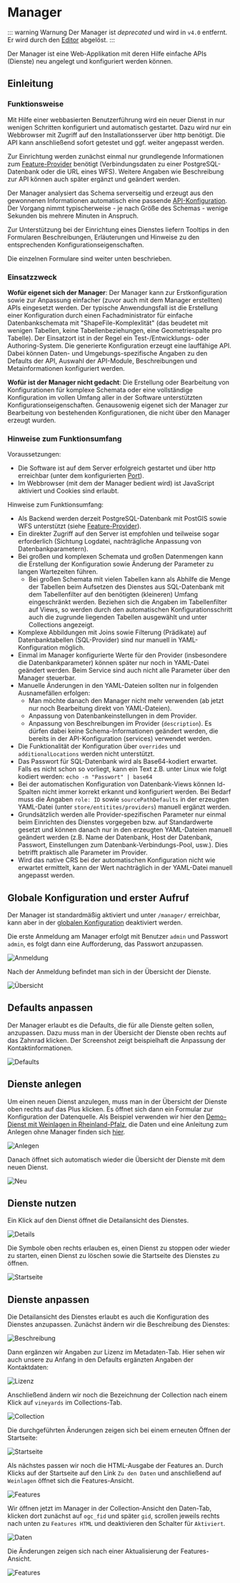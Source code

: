 # Manager

::: warning Warnung
Der Manager ist _deprecated_ und wird in `v4.0` entfernt. Er wird durch den [Editor](../editor) abgelöst.
:::

Der Manager ist eine Web-Applikation mit deren Hilfe einfache APIs (Dienste) neu angelegt und konfiguriert werden können.

## Einleitung

### Funktionsweise

Mit Hilfe einer webbasierten Benutzerführung wird ein neuer Dienst in nur wenigen Schritten konfiguriert und automatisch gestartet. Dazu wird nur ein Webbrowser mit Zugriff auf den Installationsserver über http benötigt. Die API kann anschließend sofort getestet und ggf. weiter angepasst werden.

Zur Einrichtung werden zunächst einmal nur grundlegende Informationen zum [Feature-Provider](../providers) benötigt (Verbindungsdaten zu einer PostgreSQL-Datenbank oder die URL eines WFS). Weitere Angaben wie Beschreibung zur API können auch später ergänzt und geändert werden.

Der Manager analysiert das Schema serverseitig und erzeugt aus den gewonnenen Informationen automatisch eine passende [API-Konfiguration](../services). Der Vorgang nimmt typischerweise - je nach Größe des Schemas - wenige Sekunden bis mehrere Minuten in Anspruch.

Zur Unterstützung bei der Einrichtung eines Dienstes liefern Tooltips in den Formularen Beschreibungen, Erläuterungen und Hinweise zu den entsprechenden Konfigurationseigenschaften.

Die einzelnen Formulare sind weiter unten beschrieben.

### Einsatzzweck

**Wofür eigenet sich der Manager**:
Der Manager kann zur Erstkonfiguration sowie zur Anpassung einfacher (zuvor auch mit dem Manager erstellten) APIs eingesetzt werden. Der typische Anwendungsfall ist die Erstellung einer Konfiguration durch einen Fachadministrator für einfache Datenbankschemata mit "ShapeFile-Komplexlität" (das beudetet mit wenigen Tabellen, keine Tabellenbeziehungen, eine Geometriespalte pro Tabelle). Der Einsatzort ist in der Regel ein Test-/Entwicklungs- oder Authoring-System. Die generierte Konfiguration erzeugt eine lauffähige API. Dabei können Daten- und Umgebungs-spezifische Angaben zu den Defaults der API, Auswahl der API-Module, Beschreibungen und Metainformationen konfiguriert werden.

**Wofür ist der Manager nicht gedacht**: Die Erstellung oder Bearbeitung von Konfigurationen für komplexe Schemata oder eine vollständige Konfiguration im vollen Umfang aller in der Software unterstützten Konfigurationseigenschaften. Genausowenig eigenet sich der Manager zur Bearbeitung von bestehenden Konfigurationen, die nicht über den Manager erzeugt wurden.

### Hinweise zum Funktionsumfang

Voraussetzungen:

- Die Software ist auf dem Server erfolgreich gestartet und über http erreichbar (unter dem konfigurierten [Port](../global-configuration.md#port)).
- Im Webbrowser (mit dem der Manager bedient wird) ist JavaScript aktiviert und Cookies sind erlaubt.

Hinweise zum Funktionsumfang:

- Als Backend werden derzeit PostgreSQL-Datenbank mit PostGIS sowie WFS unterstützt (siehe [Feature-Provider](../configuration/providers)).
- Ein direkter Zugriff auf den Server ist empfohlen und teilweise sogar erforderlich (Sichtung Logdatei, nachträgliche Anpassung von Datenbankparametern).
- Bei großen und komplexen Schemata und großen Datenmengen kann die Erstellung der Konfiguration sowie Änderung der Parameter zu langen Wartezeiten führen.
  - Bei großen Schemata mit vielen Tabellen kann als Abhilfe die Menge der Tabellen beim Aufsetzen des Dienstes aus SQL-Datenbank mit dem Tabellenfilter auf den benötigten (kleineren) Umfang eingeschränkt werden. Beziehen sich die Angaben im Tabellenfilter auf Views, so werden durch den automatischen Konfigurationsschritt auch die zugrunde liegenden Tabellen ausgewählt und unter Collections angezeigt.
- Komplexe Abbildungen mit Joins sowie Filterung (Prädikate) auf Datenbanktabellen (SQL-Provider) sind nur manuell in YAML-Konfiguration möglich.
- Einmal im Manager konfigurierte Werte für den Provider (insbesondere die Datenbankparameter) können später nur noch in YAML-Datei geändert werden. Beim Service sind auch nicht alle Parameter über den Manager steuerbar.
- Manuelle Änderungen in den YAML-Dateien sollten nur in folgenden Ausnamefällen erfolgen:
  - Man möchte danach den Manager nicht mehr verwenden (ab jetzt nur noch Bearbeitung direkt von YAML-Dateien).
  - Anpassung von Datenbankeinstellungen in dem Provider.
  - Anpassung von Beschreibungen im Provider (`description`). Es dürfen dabei keine Schema-Informationen geändert werden, die bereits in der API-Konfiguration (services) verwendet werden.
- Die Funktionalität der Konfiguration über `overrides` und `additionalLocations` werden nicht unterstützt.
- Das Passwort für SQL-Datenbank wird als Base64-kodiert erwartet. Falls es nicht schon so vorliegt, kann ein Text z.B. unter Linux wie folgt kodiert werden: `echo -n "Passwort" | base64`
- Bei der automatischen Konfiguration von Datenbank-Views können Id-Spalten nicht immer korrekt erkannt und konfiguriert werden. Bei Bedarf muss die Angaben `role: ID` sowie `sourcePathDefaults` in der erzeugten YAML-Datei (unter `store/entitites/providers`) manuell ergänzt werden.
- Grundsätzlich werden alle Provider-spezifischen Parameter nur einmal beim Einrichten des Dienstes vorgegeben bzw. auf Standardwerte gesetzt und können danach nur in den erzeugten YAML-Dateien manuell geändert werden (z.B. Name der Datenbank, Host der Datenbank, Passwort, Einstellungen zum Datenbank-Verbindungs-Pool, usw.). Dies betrifft praktisch alle Parameter im Provider.
- Wird das native CRS bei der automatischen Konfiguration nicht wie erwartet ermittelt, kann der Wert nachträglich in der YAML-Datei manuell angepasst werden.

## Globale Konfiguration und erster Aufruf

Der Manager ist standardmäßig aktiviert und unter `/manager/` erreichbar, kann aber in der [globalen Konfiguration](../global-configuration.md#manager) deaktiviert werden.

Die erste Anmeldung am Manager erfolgt mit Benutzer `admin` und Passwort `admin`, es folgt dann eine Aufforderung, das Passwort anzupassen.

![Anmeldung](../../assets/img/manager-01.png)

Nach der Anmeldung befindet man sich in der Übersicht der Dienste.

![Übersicht](../../assets/img/manager-02.png)

## Defaults anpassen

Der Manager erlaubt es die Defaults, die für alle Dienste gelten sollen, anzupassen. Dazu muss man in der Übersicht der Dienste oben rechts auf das Zahnrad klicken. Der Screenshot zeigt beispielhaft die Anpassung der Kontaktinformationen.

![Defaults](../../assets/img/manager-03.png)

## Dienste anlegen

Um einen neuen Dienst anzulegen, muss man in der Übersicht der Dienste oben rechts auf das Plus klicken. Es öffnet sich dann ein Formular zur Konfiguration der Datenquelle. Als Beispiel verwenden wir hier den [Demo-Dienst mit Weinlagen in Rheinland-Pfalz](https://demo.ldproxy.net/vineyards), die Daten und eine Anleitung zum Anlegen ohne Manager finden sich [hier](https://github.com/interactive-instruments/ldproxy/tree/master/demo/vineyards).

![Anlegen](../../assets/img/manager-04.png)

Danach öffnet sich automatisch wieder die Übersicht der Dienste mit dem neuen Dienst.

![Neu](../../assets/img/manager-05.png)

## Dienste nutzen

Ein Klick auf den Dienst öffnet die Detailansicht des Dienstes.

![Details](../../assets/img/manager-06.png)

Die Symbole oben rechts erlauben es, einen Dienst zu stoppen oder wieder zu starten, einen Dienst zu löschen sowie die Startseite des Dienstes zu öffnen.

![Startseite](../../assets/img/manager-07.png)

## Dienste anpassen

Die Detailansicht des Dienstes erlaubt es auch die Konfiguration des Dienstes anzupassen. Zunächst ändern wir die Beschreibung des Dienstes:

![Beschreibung](../../assets/img/manager-08.png)

Dann ergänzen wir Angaben zur Lizenz im Metadaten-Tab. Hier sehen wir auch unsere zu Anfang in den Defaults ergänzten Angaben der Kontaktdaten:

![Lizenz](../../assets/img/manager-09.png)

Anschließend ändern wir noch die Bezeichnung der Collection nach einem Klick auf `vineyards` im Collections-Tab.

![Collection](../../assets/img/manager-10.png)

Die durchgeführten Änderungen zeigen sich bei einem erneuten Öffnen der Startseite:

![Startseite](../../assets/img/manager-11.png)

Als nächstes passen wir noch die HTML-Ausgabe der Features an. Durch Klicks auf der Startseite auf den Link `Zu den Daten` und anschließend auf `Weinlagen` öffnet sich die Features-Ansicht.

![Features](../../assets/img/manager-12.png)

Wir öffnen jetzt im Manager in der Collection-Ansicht den Daten-Tab, klicken dort zunächst auf `ogc_fid` und später `gid`, scrollen jeweils rechts nach unten zu `Features HTML` und deaktivieren den Schalter für `Aktiviert`.

![Daten](../../assets/img/manager-13.png)

Die Änderungen zeigen sich nach einer Aktualisierung der Features-Ansicht.

![Features](../../assets/img/manager-14.png)
